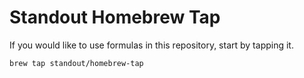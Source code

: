 # Standout Homebrew Tap

If you would like to use formulas in this repository, start by tapping it.

```bash
brew tap standout/homebrew-tap
```
